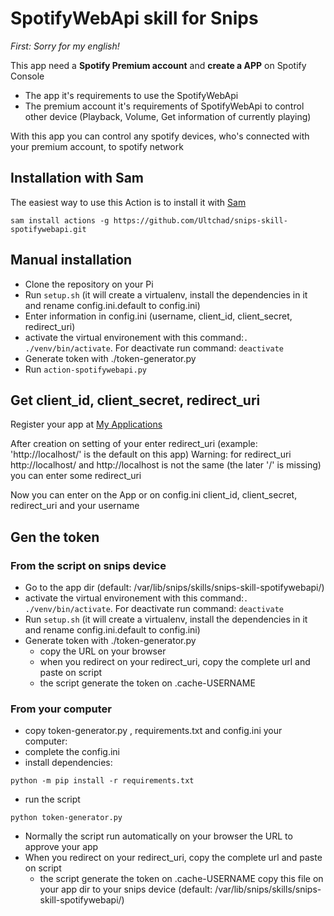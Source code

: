 # SpotifyWebApi skill for Snips

_First: Sorry for my english!_

This app need a **Spotify Premium account** and **create a APP** on Spotify Console

- The app it's requirements to use the SpotifyWebApi
- The premium account it's requirements of SpotifyWebApi to control other device (Playback, Volume, Get information of currently playing)

With this app you can control any spotify devices, who's connected with your premium account, to spotify network

## Installation with Sam

The easiest way to use this Action is to install it with [Sam](https://snips.gitbook.io/getting-started/installation)

`sam install actions -g https://github.com/Ultchad/snips-skill-spotifywebapi.git`

## Manual installation

- Clone the repository on your Pi
- Run `setup.sh` (it will create a virtualenv, install the dependencies in it and rename config.ini.default to config.ini)
- Enter information in config.ini (username, client_id, client_secret, redirect_uri)
- activate the virtual environement with this command:`. ./venv/bin/activate`. For deactivate run command: `deactivate`
- Generate token with ./token-generator.py
- Run `action-spotifywebapi.py`

## Get client_id, client_secret, redirect_uri

Register your app at [My Applications](https://developer.spotify.com/my-applications/#!/applications)

After creation on setting of your enter redirect_uri (example: 'http://localhost/' is the default on this app)
Warning: for redirect_uri http://localhost/ and http://localhost is not the same (the later '/' is missing) you can enter some redirect_uri


Now you can enter on the App or on config.ini client_id, client_secret, redirect_uri and your username

## Gen the token

### From the script on snips device

- Go to the app dir (default: /var/lib/snips/skills/snips-skill-spotifywebapi/)
- activate the virtual environement with this command:`. ./venv/bin/activate`. For deactivate run command: `deactivate`
- Run `setup.sh` (it will create a virtualenv, install the dependencies in it and rename config.ini.default to config.ini)
- Generate token with ./token-generator.py
  - copy the URL on your browser
  - when you redirect on your redirect_uri, copy the complete url and paste on script
  - the script generate the token on .cache-USERNAME
  
### From your computer

- copy token-generator.py , requirements.txt and config.ini your computer:
- complete the config.ini
- install dependencies:
```
python -m pip install -r requirements.txt
```
- run the script
```
python token-generator.py
```
- Normally  the script run automatically on your browser the URL to approve your app
- When you redirect on your redirect_uri, copy the complete url and paste on script
  - the script generate the token on .cache-USERNAME copy this file on your app dir to your snips device 
  (default: /var/lib/snips/skills/snips-skill-spotifywebapi/)


